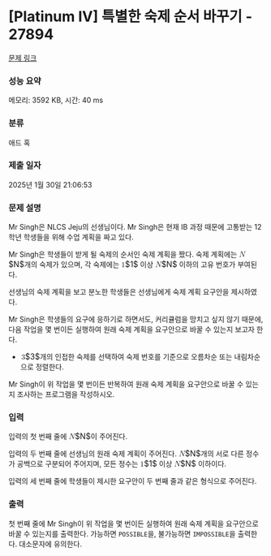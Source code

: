 # [Platinum IV] 특별한 숙제 순서 바꾸기 - 27894 

[문제 링크](https://www.acmicpc.net/problem/27894) 

### 성능 요약

메모리: 3592 KB, 시간: 40 ms

### 분류

애드 혹

### 제출 일자

2025년 1월 30일 21:06:53

### 문제 설명

<p>Mr Singh은 NLCS Jeju의 선생님이다. Mr Singh은 현재 IB 과정 때문에 고통받는 12학년 학생들을 위해 수업 계획을 짜고 있다.</p>

<p>Mr Singh은 학생들이 받게 될 숙제의 순서인 숙제 계획을 짰다. 숙제 계획에는 <mjx-container class="MathJax" jax="CHTML" style="font-size: 109%; position: relative;"><mjx-math class="MJX-TEX" aria-hidden="true"><mjx-mi class="mjx-i"><mjx-c class="mjx-c1D441 TEX-I"></mjx-c></mjx-mi></mjx-math><mjx-assistive-mml unselectable="on" display="inline"><math xmlns="http://www.w3.org/1998/Math/MathML"><mi>N</mi></math></mjx-assistive-mml><span aria-hidden="true" class="no-mathjax mjx-copytext">$N$</span></mjx-container>개의 숙제가 있으며, 각 숙제에는 <mjx-container class="MathJax" jax="CHTML" style="font-size: 109%; position: relative;"><mjx-math class="MJX-TEX" aria-hidden="true"><mjx-mn class="mjx-n"><mjx-c class="mjx-c31"></mjx-c></mjx-mn></mjx-math><mjx-assistive-mml unselectable="on" display="inline"><math xmlns="http://www.w3.org/1998/Math/MathML"><mn>1</mn></math></mjx-assistive-mml><span aria-hidden="true" class="no-mathjax mjx-copytext">$1$</span></mjx-container> 이상 <mjx-container class="MathJax" jax="CHTML" style="font-size: 109%; position: relative;"><mjx-math class="MJX-TEX" aria-hidden="true"><mjx-mi class="mjx-i"><mjx-c class="mjx-c1D441 TEX-I"></mjx-c></mjx-mi></mjx-math><mjx-assistive-mml unselectable="on" display="inline"><math xmlns="http://www.w3.org/1998/Math/MathML"><mi>N</mi></math></mjx-assistive-mml><span aria-hidden="true" class="no-mathjax mjx-copytext">$N$</span></mjx-container> 이하의 고유 번호가 부여된다.</p>

<p>선생님의 숙제 계획을 보고 분노한 학생들은 선생님에게 숙제 계획 요구안을 제시하였다.</p>

<p>Mr Singh은 학생들의 요구에 응하기로 하면서도, 커리큘럼을 망치고 싶지 않기 때문에, 다음 작업을 몇 번이든 실행하여 원래 숙제 계획을 요구안으로 바꿀 수 있는지 보고자 한다.</p>

<ul>
	<li><mjx-container class="MathJax" jax="CHTML" style="font-size: 109%; position: relative;"> <mjx-math class="MJX-TEX" aria-hidden="true"><mjx-mn class="mjx-n"><mjx-c class="mjx-c33"></mjx-c></mjx-mn></mjx-math><mjx-assistive-mml unselectable="on" display="inline"><math xmlns="http://www.w3.org/1998/Math/MathML"><mn>3</mn></math></mjx-assistive-mml><span aria-hidden="true" class="no-mathjax mjx-copytext">$3$</span></mjx-container>개의 인접한 숙제를 선택하여 숙제 번호를 기준으로 오름차순 또는 내림차순으로 정렬한다.</li>
</ul>

<p>Mr Singh이 위 작업을 몇 번이든 반복하여 원래 숙제 계획을 요구안으로 바꿀 수 있는지 조사하는 프로그램을 작성하시오.</p>

### 입력 

 <p>입력의 첫 번째 줄에 <mjx-container class="MathJax" jax="CHTML" style="font-size: 109%; position: relative;"><mjx-math class="MJX-TEX" aria-hidden="true"><mjx-mi class="mjx-i"><mjx-c class="mjx-c1D441 TEX-I"></mjx-c></mjx-mi></mjx-math><mjx-assistive-mml unselectable="on" display="inline"><math xmlns="http://www.w3.org/1998/Math/MathML"><mi>N</mi></math></mjx-assistive-mml><span aria-hidden="true" class="no-mathjax mjx-copytext">$N$</span></mjx-container>이 주어진다.</p>

<p>입력의 두 번째 줄에 선생님의 원래 숙제 계획이 주어진다. <mjx-container class="MathJax" jax="CHTML" style="font-size: 109%; position: relative;"><mjx-math class="MJX-TEX" aria-hidden="true"><mjx-mi class="mjx-i"><mjx-c class="mjx-c1D441 TEX-I"></mjx-c></mjx-mi></mjx-math><mjx-assistive-mml unselectable="on" display="inline"><math xmlns="http://www.w3.org/1998/Math/MathML"><mi>N</mi></math></mjx-assistive-mml><span aria-hidden="true" class="no-mathjax mjx-copytext">$N$</span></mjx-container>개의 서로 다른 정수가 공백으로 구분되어 주어지며, 모든 정수는 <mjx-container class="MathJax" jax="CHTML" style="font-size: 109%; position: relative;"><mjx-math class="MJX-TEX" aria-hidden="true"><mjx-mn class="mjx-n"><mjx-c class="mjx-c31"></mjx-c></mjx-mn></mjx-math><mjx-assistive-mml unselectable="on" display="inline"><math xmlns="http://www.w3.org/1998/Math/MathML"><mn>1</mn></math></mjx-assistive-mml><span aria-hidden="true" class="no-mathjax mjx-copytext">$1$</span></mjx-container> 이상 <mjx-container class="MathJax" jax="CHTML" style="font-size: 109%; position: relative;"><mjx-math class="MJX-TEX" aria-hidden="true"><mjx-mi class="mjx-i"><mjx-c class="mjx-c1D441 TEX-I"></mjx-c></mjx-mi></mjx-math><mjx-assistive-mml unselectable="on" display="inline"><math xmlns="http://www.w3.org/1998/Math/MathML"><mi>N</mi></math></mjx-assistive-mml><span aria-hidden="true" class="no-mathjax mjx-copytext">$N$</span></mjx-container> 이하이다.</p>

<p>입력의 세 번째 줄에 학생들이 제시한 요구안이 두 번째 줄과 같은 형식으로 주어진다.</p>

### 출력 

 <p>첫 번째 줄에 Mr Singh이 위 작업을 몇 번이든 실행하여 원래 숙제 계획을 요구안으로 바꿀 수 있는지를 출력한다. 가능하면 <code>POSSIBLE</code>을, 불가능하면 <code>IMPOSSIBLE</code>을 출력한다. 대소문자에 유의한다.</p>


